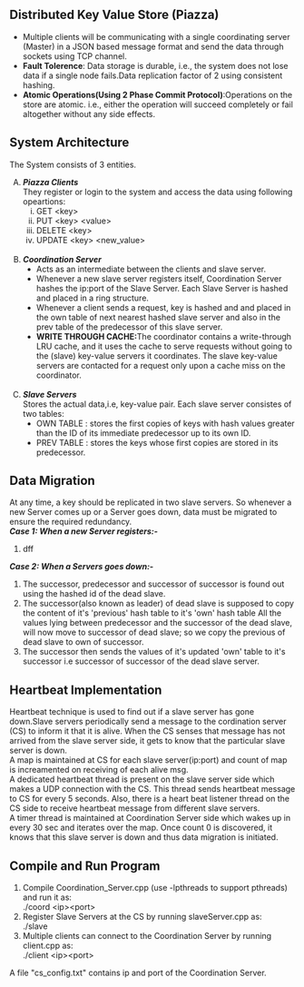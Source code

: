 <h2>Distributed Key Value Store (Piazza)</h2>
<ul>
<li>Multiple clients will be communicating with a single coordinating server (Master) in a JSON based message format and send the data through sockets using TCP channel.</li>
  <li><b>Fault Tolerence</b>: Data storage is durable, i.e., the system does not lose data if a single node fails.Data replication factor of 2 using consistent hashing.</li>
  <li><b>Atomic Operations(Using 2 Phase Commit Protocol)</b>:Operations on the store are atomic. i.e., either the operation will succeed completely or fail altogether without any side effects. </li>
  </ul>
  
 <h2>System Architecture</h2>
  The System consists of 3 entities.<ol type="A"><li><b><i>Piazza Clients</i></b><br>
 They register or login to the system and access the data using following opeartions:
 <ol type="i"><li>GET &ltkey&GT</li><li>PUT &ltkey&gt &ltvalue&gt</li><li>DELETE &ltkey&gt</li><li>UPDATE &ltkey&gt &ltnew_value&gt</li>
  </ol></li><br>
  <li><b><i>Coordination Server</i></b><br><ul type="disc"><li>Acts as an intermediate between the clients and slave server.</li><li>Whenever a new slave server registers itself, Coordination Server hashes the ip:port of the Slave Server. Each Slave Server is hashed and placed in a ring structure.</li><li>Whenever a client sends a request, key is hashed and and placed in the own table of next nearest hashed slave server and also in the prev table of the predecessor of this slave server.</li>
<li><b>WRITE THROUGH CACHE:</b>The coordinator contains a write-through LRU cache, and it uses the cache to serve requests without going to the (slave) key-value servers it coordinates. The slave key-value servers are contacted for a request only upon a cache miss on the coordinator.</li></ul>
  </li><br>
  <li><b><i>Slave Servers</b></i><br>Stores the actual data,i.e, key-value pair. Each slave server consistes of two tables:<ul type="disc"><li>OWN TABLE : stores the first copies of keys with hash values greater than the ID of its immediate predecessor up to its own ID.</li><li>PREV TABLE : stores the keys whose first copies are stored in its predecessor.</li></ul></li></ol>
  
  <h2>Data Migration</h2>
 At any time, a key should be replicated in two slave servers. So whenever a new Server comes up or a Server goes down, data
must be migrated to ensure the required redundancy.<br>
<b><i>Case 1: When a new Server registers:-</i></b><ol>
  <li>dff</li>


</ol>
<b><i>Case 2: When a Servers goes down:-</i></b>
<ol>
<li>The successor, predecessor and successor of successor is found out using the hashed id of the dead slave.</li>
<li>The successor(also known as leader) of dead slave is supposed to copy the content of it's 'previous' hash table to it's 'own' hash table All the values lying between predecessor and the successor of the dead slave, will now move to successor of dead slave; so we copy the previous of dead slave to own of successor.</li>
<li>The successor then sends the values of it's updated 'own' table to it's successor i.e successor of successor of the dead slave server.</li></ol>
<h2>Heartbeat Implementation</h2>
Heartbeat technique is used to find out if a slave server has gone down.Slave servers periodically send a message to the cordination server (CS) to inform it that it is alive. When the CS senses that message has not arrived from the slave server side, it gets to know that the particular slave server is down.<br>A map is maintained at CS for each slave server(ip:port)
and count of map is increamented on receiving of each alive msg.<br> A dedicated heartbeat thread is present on the slave server side which makes a UDP connection with the CS. This thread sends heartbeat message to CS for every 5 seconds. Also, there is a heart beat listener thread on the CS side to receive heartbeat message from different slave servers.<br>A timer thread is maintained at Coordination Server side which wakes up in every 30 sec and iterates over the map. Once count 0 is discovered, it knows that this slave server is down and thus data migration is initiated.
<h2>Compile and Run Program</h2>
<ol>
<li>Compile Coordination_Server.cpp (use -lpthreads to support pthreads) and run it as:<br> ./coord &ltip&gt&ltport&gt</li>
<li>Register Slave Servers at the CS by running slaveServer.cpp as: <br>./slave <ip><port></li>
<li>Multiple clients can connect to the Coordination Server by running client.cpp as: <br>./client &ltip&gt&ltport&gt</li></ol>
A file "cs_config.txt" contains ip and port of the Coordination Server.

